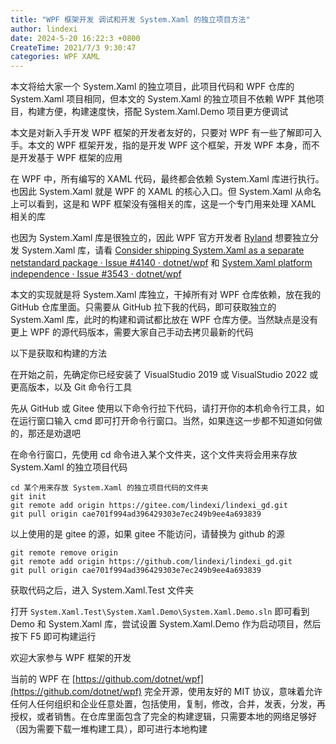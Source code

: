 ```yaml
---
title: "WPF 框架开发 调试和开发 System.Xaml 的独立项目方法"
author: lindexi
date: 2024-5-20 16:22:3 +0800
CreateTime: 2021/7/3 9:30:47
categories: WPF XAML
---
```


本文将给大家一个 System.Xaml 的独立项目，此项目代码和 WPF 仓库的 System.Xaml 项目相同，但本文的 System.Xaml 的独立项目不依赖 WPF 其他项目，构建方便，构建速度快，搭配 System.Xaml.Demo 项目更方便调试

<!--more-->


<!-- CreateTime:2021/7/3 9:30:47 -->


<!-- 发布 -->
<!-- 标签：WPF,XAML -->

本文是对新入手开发 WPF 框架的开发者友好的，只要对 WPF 有一些了解即可入手。本文的 WPF 框架开发，指的是开发 WPF 这个框架，开发 WPF 本身，而不是开发基于 WPF 框架的应用

在 WPF 中，所有编写的 XAML 代码，最终都会依赖 System.Xaml 库进行执行。也因此 System.Xaml 就是 WPF 的 XAML 的核心入口。但 System.Xaml 从命名上可以看到，这是和 WPF 框架没有强相关的库，这是一个专门用来处理 XAML 相关的库

也因为 System.Xaml 库是很独立的，因此 WPF 官方开发者 [Ryland](https://github.com/ryalanms) 想要独立分发 System.Xaml 库，请看 [Consider shipping System.Xaml as a separate netstandard package · Issue #4140 · dotnet/wpf](https://github.com/dotnet/wpf/issues/4140 ) 和 [System.Xaml platform independence · Issue #3543 · dotnet/wpf](https://github.com/dotnet/wpf/issues/3543 )

本文的实现就是将 System.Xaml 库独立，干掉所有对 WPF 仓库依赖，放在我的 GitHub 仓库里面。只需要从 GitHub 拉下我的代码，即可获取独立的 System.Xaml 库，此时的构建和调试都比放在 WPF 仓库方便。当然缺点是没有更上 WPF 的源代码版本，需要大家自己手动去拷贝最新的代码

以下是获取和构建的方法

在开始之前，先确定你已经安装了 VisualStudio 2019 或 VisualStudio 2022 或更高版本，以及 Git 命令行工具

先从 GitHub 或 Gitee 使用以下命令行拉下代码，请打开你的本机命令行工具，如在运行窗口输入 cmd 即可打开命令行窗口。当然，如果连这一步都不知道如何做的，那还是劝退吧

在命令行窗口，先使用 cd 命令进入某个文件夹，这个文件夹将会用来存放 System.Xaml 的独立项目代码

```
cd 某个用来存放 System.Xaml 的独立项目代码的文件夹
git init
git remote add origin https://gitee.com/lindexi/lindexi_gd.git
git pull origin cae701f994ad396429303e7ec249b9ee4a693839
```

以上使用的是 gitee 的源，如果 gitee 不能访问，请替换为 github 的源

```
git remote remove origin
git remote add origin https://github.com/lindexi/lindexi_gd.git
git pull origin cae701f994ad396429303e7ec249b9ee4a693839
```

获取代码之后，进入 System.Xaml.Test 文件夹

打开 `System.Xaml.Test\System.Xaml.Demo\System.Xaml.Demo.sln` 即可看到 Demo 和 System.Xaml 库，尝试设置 System.Xaml.Demo 作为启动项目，然后按下 F5 即可构建运行

欢迎大家参与 WPF 框架的开发

当前的 WPF 在 [https://github.com/dotnet/wpf](https://github.com/dotnet/wpf) 完全开源，使用友好的 MIT 协议，意味着允许任何人任何组织和企业任意处置，包括使用，复制，修改，合并，发表，分发，再授权，或者销售。在仓库里面包含了完全的构建逻辑，只需要本地的网络足够好（因为需要下载一堆构建工具），即可进行本地构建

